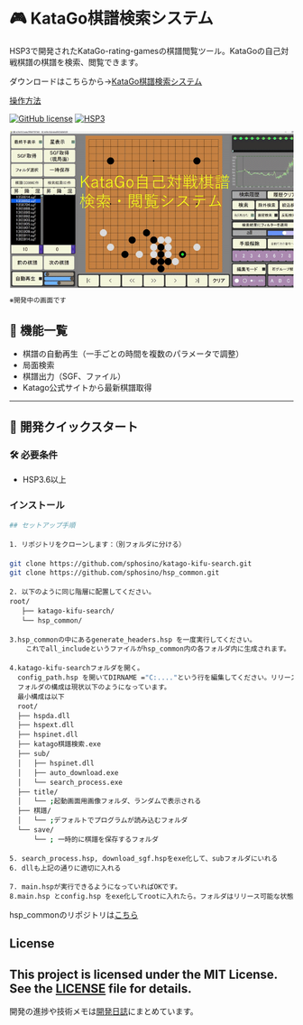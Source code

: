 # 🎮 KataGo棋譜検索システム

HSP3で開発されたKataGo-rating-gamesの棋譜閲覧ツール。KataGoの自己対戦棋譜の棋譜を検索、閲覧できます。

ダウンロードはこちらから→[KataGo棋譜検索システム](https://github.com/sphosino/katago-kifu-search/releases)

[操作方法](https://sphosino.github.io/katago-kifu-search/readme.html)

[![GitHub license](https://img.shields.io/github/license/sphosino/katago-kifu-search)](LICENSE)
[![HSP3](https://img.shields.io/badge/HSP-3.6+-brightgreen)](https://hsp.tv/)

<img src="docs/sum4.gif" width="600" alt="スクリーンショット">
<sub>※開発中の画面です</sub>

## 🍎️ 機能一覧
- 棋譜の自動再生（一手ごとの時間を複数のパラメータで調整）
- 局面検索
- 棋譜出力（SGF、ファイル）
- Katago公式サイトから最新棋譜取得
  
---
## 🚀 開発クイックスタート

### 🛠 必要条件
- HSP3.6以上

### インストール
```bash
## セットアップ手順

1. リポジトリをクローンします：（別フォルダに分ける）

git clone https://github.com/sphosino/katago-kifu-search.git
git clone https://github.com/sphosino/hsp_common.git

2. 以下のように同じ階層に配置してください。　
root/
   ├── katago-kifu-search/
   └── hsp_common/

3.hsp_commonの中にあるgenerate_headers.hsp を一度実行してください。
    これでall_includeというファイルがhsp_common内の各フォルダ内に生成されます。

4.katago-kifu-searchフォルダを開く。
  config_path.hsp を開いてDIRNAME ="C:...."という行を編集してください。リリース用のフォルダになります。
  フォルダの構成は現状以下のようになっています。
  最小構成は以下
  root/
  ├── hspda.dll
  ├── hspext.dll
  ├── hspinet.dll
  ├── katago棋譜検索.exe
  ├── sub/
  │   ├── hspinet.dll
  │   ├── auto_download.exe
  │   └── search_process.exe
  ├── title/
  │   └── ;起動画面用画像フォルダ、ランダムで表示される
  ├── 棋譜/
  │   └── ;デフォルトでプログラムが読み込むフォルダ
  └── save/
      └── ; 一時的に棋譜を保存するフォルダ

5. search_process.hsp, download_sgf.hspをexe化して、subフォルダにいれる
6. dllも上記の通りに適切に入れる

7. main.hspが実行できるようになっていればOKです。
8.main.hsp とconfig.hsp をexe化してrootに入れたら。フォルダはリリース可能な状態になっているはずです。

```


hsp_commonのリポジトリは[こちら](https://github.com/sphosino/hsp_common)

## License
This project is licensed under the MIT License. See the [LICENSE](./LICENSE) file for details.
---
開発の進捗や技術メモは[開発日誌](https://sphosino.github.io/katago-kifu-search)にまとめています。
